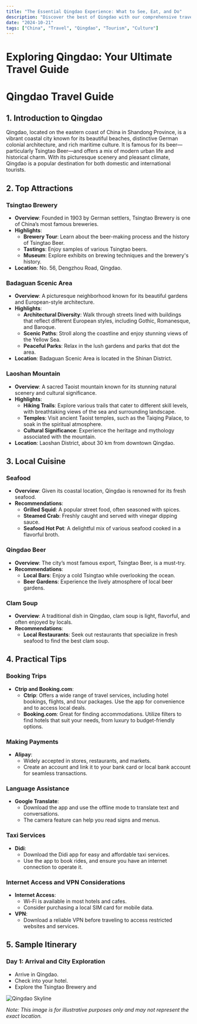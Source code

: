```yaml
---
title: "The Essential Qingdao Experience: What to See, Eat, and Do"
description: "Discover the best of Qingdao with our comprehensive travel guide. Explore top attractions, savor local cuisine, and get insider tips for an unforgettable Chinese adventure."
date: "2024-10-21"
tags: ["China", "Travel", "Qingdao", "Tourism", "Culture"]
---
```


# Exploring Qingdao: Your Ultimate Travel Guide

# Qingdao Travel Guide

## 1. Introduction to Qingdao
Qingdao, located on the eastern coast of China in Shandong Province, is a vibrant coastal city known for its beautiful beaches, distinctive German colonial architecture, and rich maritime culture. It is famous for its beer—particularly Tsingtao Beer—and offers a mix of modern urban life and historical charm. With its picturesque scenery and pleasant climate, Qingdao is a popular destination for both domestic and international tourists.

## 2. Top Attractions

### Tsingtao Brewery
- **Overview**: Founded in 1903 by German settlers, Tsingtao Brewery is one of China’s most famous breweries.
- **Highlights**:
  - **Brewery Tour**: Learn about the beer-making process and the history of Tsingtao Beer.
  - **Tastings**: Enjoy samples of various Tsingtao beers.
  - **Museum**: Explore exhibits on brewing techniques and the brewery's history.
- **Location**: No. 56, Dengzhou Road, Qingdao.

### Badaguan Scenic Area
- **Overview**: A picturesque neighborhood known for its beautiful gardens and European-style architecture.
- **Highlights**:
  - **Architectural Diversity**: Walk through streets lined with buildings that reflect different European styles, including Gothic, Romanesque, and Baroque.
  - **Scenic Paths**: Stroll along the coastline and enjoy stunning views of the Yellow Sea.
  - **Peaceful Parks**: Relax in the lush gardens and parks that dot the area.
- **Location**: Badaguan Scenic Area is located in the Shinan District.

### Laoshan Mountain
- **Overview**: A sacred Taoist mountain known for its stunning natural scenery and cultural significance.
- **Highlights**:
  - **Hiking Trails**: Explore various trails that cater to different skill levels, with breathtaking views of the sea and surrounding landscape.
  - **Temples**: Visit ancient Taoist temples, such as the Taiqing Palace, to soak in the spiritual atmosphere.
  - **Cultural Significance**: Experience the heritage and mythology associated with the mountain.
- **Location**: Laoshan District, about 30 km from downtown Qingdao.

## 3. Local Cuisine
### Seafood
- **Overview**: Given its coastal location, Qingdao is renowned for its fresh seafood.
- **Recommendations**:
  - **Grilled Squid**: A popular street food, often seasoned with spices.
  - **Steamed Crab**: Freshly caught and served with vinegar dipping sauce.
  - **Seafood Hot Pot**: A delightful mix of various seafood cooked in a flavorful broth.

### Qingdao Beer
- **Overview**: The city’s most famous export, Tsingtao Beer, is a must-try.
- **Recommendations**:
  - **Local Bars**: Enjoy a cold Tsingtao while overlooking the ocean.
  - **Beer Gardens**: Experience the lively atmosphere of local beer gardens.

### Clam Soup
- **Overview**: A traditional dish in Qingdao, clam soup is light, flavorful, and often enjoyed by locals.
- **Recommendations**:
  - **Local Restaurants**: Seek out restaurants that specialize in fresh seafood to find the best clam soup.
  
## 4. Practical Tips

### Booking Trips
- **Ctrip and Booking.com**: 
  - **Ctrip**: Offers a wide range of travel services, including hotel bookings, flights, and tour packages. Use the app for convenience and to access local deals.
  - **Booking.com**: Great for finding accommodations. Utilize filters to find hotels that suit your needs, from luxury to budget-friendly options.

### Making Payments
- **Alipay**: 
  - Widely accepted in stores, restaurants, and markets. 
  - Create an account and link it to your bank card or local bank account for seamless transactions.

### Language Assistance
- **Google Translate**: 
  - Download the app and use the offline mode to translate text and conversations.
  - The camera feature can help you read signs and menus.

### Taxi Services
- **Didi**: 
  - Download the Didi app for easy and affordable taxi services.
  - Use the app to book rides, and ensure you have an internet connection to operate it.

### Internet Access and VPN Considerations
- **Internet Access**: 
  - Wi-Fi is available in most hotels and cafes.
  - Consider purchasing a local SIM card for mobile data.
- **VPN**: 
  - Download a reliable VPN before traveling to access restricted websites and services.

## 5. Sample Itinerary

### Day 1: Arrival and City Exploration
- Arrive in Qingdao.
- Check into your hotel.
- Explore the Tsingtao Brewery and

<img src="https://source.unsplash.com/1600x900/?Qingdao,cityscape" alt="Qingdao Skyline" loading="lazy">

*Note: This image is for illustrative purposes only and may not represent the exact location.*

